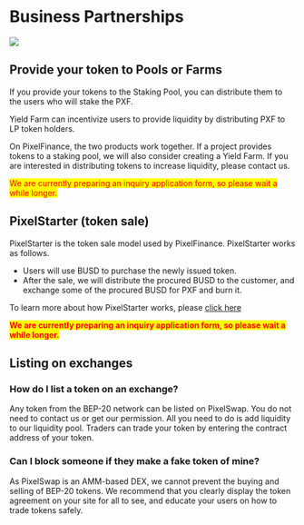 # Business Partnerships

![](../../.gitbook/assets/pixel\_docs03.png)

## Provide your token to Pools or Farms

If you provide your tokens to the Staking Pool, you can distribute them to the users who will stake the PXF.

Yield Farm can incentivize users to provide liquidity by distributing PXF to LP token holders.

On PixelFinance, the two products work together. If a project provides tokens to a staking pool, we will also consider creating a Yield Farm. If you are interested in distributing tokens to increase liquidity, please contact us.

<mark style="color:red;">We are currently preparing an inquiry application form, so please wait a while longer.</mark>

## **PixelStarter (token sale)**

PixelStarter is the token sale model used by PixelFinance. PixelStarter works as follows.

* Users will use BUSD to purchase the newly issued token.
* After the sale, we will distribute the procured BUSD to the customer, and exchange some of the procured BUSD for PXF and burn it.

To learn more about how PixelStarter works, please [click here](../../pixelswap-product/pixel-starter.md)

<mark style="color:red;">**We are currently preparing an inquiry application form, so please wait a while longer.**</mark>

## **Listing on exchanges**

### **How do I list a token on an exchange?**

Any token from the BEP-20 network can be listed on PixelSwap. You do not need to contact us or get our permission. All you need to do is add liquidity to our liquidity pool. Traders can trade your token by entering the contract address of your token.

### **Can I block someone if they make a fake token of mine?**

As PixelSwap is an AMM-based DEX, we cannot prevent the buying and selling of BEP-20 tokens. We recommend that you clearly display the token agreement on your site for all to see, and educate your users on how to trade tokens safely.
